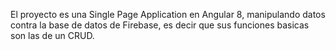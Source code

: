 El proyecto es una Single Page Application en Angular 8, manipulando datos contra la base de datos de Firebase, es decir que sus funciones basicas  son las de un CRUD.
